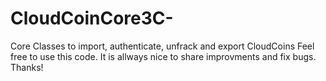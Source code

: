 # CloudCoinCore3C-
Core Classes to import, authenticate, unfrack and export CloudCoins
Feel free to use this code. It is allways nice to share improvments and fix bugs.
Thanks!
